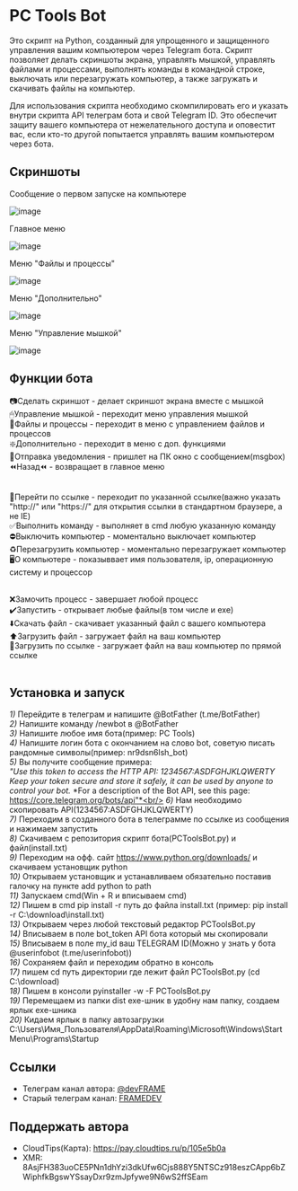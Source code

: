 # PC Tools Bot
Это скрипт на Python, созданный для упрощенного и защищенного управления вашим компьютером через Telegram бота. Скрипт позволяет делать скриншоты экрана, управлять мышкой, управлять файлами и процессами, выполнять команды в командной строке, выключать или перезагружать компьютер, а также загружать и скачивать файлы на компьютер.

Для использования скрипта необходимо скомпилировать его и указать внутри скрипта API телеграм бота и свой Telegram ID. Это обеспечит защиту вашего компьютера от нежелательного доступа и оповестит вас, если кто-то другой попытается управлять вашим компьютером через бота.
## Скриншоты
 Сообщение о первом запуске на компьютере
 
 ![image](https://user-images.githubusercontent.com/94005290/221945847-0cef9cce-2506-4548-af67-62a26fe31d9a.png)
 
 Главное меню
 
 ![image](https://user-images.githubusercontent.com/94005290/221945594-186b29e1-2c73-4d73-8d54-7b6fce731a2c.png)
 
 Меню "Файлы и процессы"
 
 ![image](https://user-images.githubusercontent.com/94005290/221945630-1218868b-cac1-4125-b727-7fa2803d3f4d.png)
 
 Меню "Дополнительно"
 
 ![image](https://user-images.githubusercontent.com/94005290/221945697-d5de8b96-005d-4f29-9a0d-33ad80fc41e6.png)
 
 Меню "Управление мышкой"
 
 ![image](https://user-images.githubusercontent.com/94005290/221945316-bf336357-64fe-41ac-ad0a-8a995db22dc0.png)
## Функции бота
 📷Сделать скриншот - делает скриншот экрана вместе с мышкой<br/>
 🖱Управление мышкой - переходит меню управления мышкой<br/>
 📂Файлы и процессы - переходит в меню с управлением файлов и процессов<br/>
 ❇️Дополнительно - переходит в меню с доп. функциями<br/>
 📩Отправка уведомления - пришлет на ПК окно с сообщением(msgbox)<br/>
 ⏪Назад⏪ - возвращает в главное меню<br/><br/>

 
 🔗Перейти по ссылке - переходит по указанной ссылке(важно указать "http://" или "https://" для открытия ссылки в стандартном браузере, а не IE)<br/>
 ✅Выполнить команду - выполняет в cmd любую указанную команду<br/>
 ⛔️Выключить компьютер - моментально выключает компьютер<br/>
 ♻️Перезагрузить компьютер - моментально перезагружает компьютер<br/>
 🖥О компьютере - показыввает имя пользователя, ip, операционную систему и процессор<br/><br/>

 
 ❌Замочить процесс - завершает любой процесс<br/>
 ✔️Запустить - открывает любые файлы(в том числе и exe)<br/>
 ⬇️Скачать файл - скачивает указанный файл с вашего компьютера<br/>
 ⬆️Загрузить файл - загружает файл на ваш компьютер<br/>
 🔗Загрузить по ссылке - загружает файл на ваш компьютер по прямой ссылке<br/><br/>

## Установка и запуск
*1)* Перейдите в телеграм и напишите @BotFather (t.me/BotFather)<br/>
*2)* Напишите команду /newbot в @BotFather<br/>
*3)* Напишите любое имя бота(пример: PC Tools) <br/>
*4)* Напишите логин бота с окончанием на слово bot, советую писать рандомные символы(пример: nr9dsn6lsh_bot)<br/>
*5)* Вы получите сообщение примера:<br/>
  *"Use this token to access the HTTP API:*
    *1234567:ASDFGHJKLQWERTY*
    *Keep your token secure and store it safely, it can be used by anyone to control your bot.*
    *For a description of the Bot API, see this page: https://core.telegram.org/bots/api"*<br/>
*6)* Нам необходимо скопировать API(1234567:ASDFGHJKLQWERTY)<br/>
*7)* Переходим в созданного бота в телеграмме по ссылке из сообщения и нажимаем запустить<br/>
*8)* Скачиваем с репозитория скрипт бота(PCToolsBot.py) и фaйл(install.txt)<br/>
*9)* Переходим на офф. сайт https://www.python.org/downloads/ и скачиваем установщик python<br/>
*10)* Открываем установщик и устанавливаем обязательно поставив галочку на пункте add python to path<br/>
*11)* Запускаем cmd(Win + R и вписываем cmd) <br/>
*12)* Пишем в cmd pip install -r путь до файла install.txt (пример: pip install -r C:\download\install.txt)<br/>
*13)* Открываем через любой текстовый редактор PCToolsBot.py<br/>
*14)* Вписываем в поле bot_token API бота который мы скопировали<br/>
*15)* Вписываем в поле my_id ваш TELEGRAM ID(Можно у знать у бота @userinfobot (t.me/userinfobot))<br/>
*16)* Сохраняем файл и переходим обратно в консоль<br/>
*17)* пишем cd путь директории где лежит файл PCToolsBot.py (cd C:\download)<br/>
*18)* Пишем в консоли pyinstaller -w -F PCToolsBot.py<br/>
*19)* Перемещаем из папки dist exe-шник в удобну нам папку, создаем ярлык exe-шника<br/>
*20)* Кидаем ярлык в папку автозагрузки C:\Users\Имя_Пользователя\AppData\Roaming\Microsoft\Windows\Start Menu\Programs\Startup<br/>

## Ссылки
- Телеграм канал автора: [@devFRAME](https://t.me/devFRAME) 
- Старый телеграм канал: [FRAMEDEV](https://t.me/+VHwM4LtIRvXJIqol)

## Поддержать автора
- CloudTips(Карта): https://pay.cloudtips.ru/p/105e5b0a
- XMR: 8AsjFH383uoCE5PNn1dhYzi3dkUfw6Cjs888Y5NTSCz918eszCApp6bZWiphfkBgswYSsayDxr9zmJpfywe9N6wS2ffSEam

